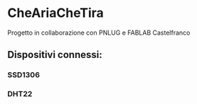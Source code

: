 # CheAriaCheTira
 Progetto in collaborazione con PNLUG e FABLAB Castelfranco

## Dispositivi connessi:
### SSD1306
### DHT22
